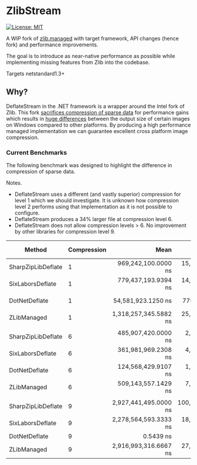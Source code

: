 # ZlibStream

[![License: MIT](https://img.shields.io/badge/License-MIT-yellow.svg)](https://opensource.org/licenses/MIT)

A WIP fork of [zlib.managed](https://github.com/Elskom/zlib.managed) with target framework, API changes (hence fork) and performance improvements.

The goal is to introduce as near-native performance as possible while implementing missing features from Zlib into the codebase.

Targets netstandard1.3+

## Why?

DeflateStream in the .NET framework is a wrapper around the Intel fork of Zlib.
 This fork [sacrifices compression of sparse data](https://github.com/dotnet/runtime/issues/28235) for performance gains which results in [huge differences](https://github.com/SixLabors/ImageSharp/issues/1027) between the output size of certain images on Windows compared to other platforms. By producing a high performance managed implementation we can guarantee excellent cross platform image compression. 

### Current Benchmarks

The following benchmark was designed to highlight the difference in compression of sparse data.
  
Notes.
- DeflateStream uses a different (and vastly superior) compression for level 1 which we should investigate. It is unknown how compression level 2 performs using that implementation as it is not possible to configure.
- DeflateStream produces a 34% larger file at compression level 6.
- DeflateStream does not allow compression levels > 6. No improvement by other libraries for compression level 9.

|             Method | Compression |                  Mean |               Error |              StdDev |                Median | Ratio | RatioSD |    Bytes |     Gen 0 |     Gen 1 | Gen 2 |  Allocated |
|------------------- |------------ |----------------------:|--------------------:|--------------------:|----------------------:|------:|--------:|---------:|----------:|----------:|------:|-----------:|
| SharpZipLibDeflate |           1 |   969,242,100.0000 ns |  15,807,210.1065 ns |  14,012,680.0296 ns |   967,734,750.0000 ns |  1.00 |    0.00 | 16315059 | 3000.0000 | 1000.0000 |     - | 49047200 B |
|   SixLaborsDeflate |           1 |   779,437,193.9394 ns |  14,810,909.8745 ns |  23,491,672.5767 ns |   776,239,000.0000 ns |  0.81 |    0.03 | 16313211 |         - |         - |     - | 33555312 B |
|      DotNetDeflate |           1 |    54,581,923.1250 ns |     775,676.7455 ns |     761,818.2813 ns |    54,392,245.0000 ns |  0.06 |    0.00 |   825050 |         - |         - |     - |  2090328 B |
|        ZLibManaged |           1 | 1,318,257,345.5882 ns |  25,998,348.6614 ns |  62,290,382.9008 ns | 1,346,934,550.0000 ns |  1.27 |    0.04 | 16314795 |         - |         - |     - | 83074816 B |
|                    |             |                       |                     |                     |                       |       |         |          |           |           |       |            |
| SharpZipLibDeflate |           6 |   485,907,420.0000 ns |   2,595,217.1653 ns |   2,427,567.7466 ns |   486,221,000.0000 ns |  1.00 |    0.00 |   553805 |         - |         - |     - |  2866208 B |
|   SixLaborsDeflate |           6 |   361,981,969.2308 ns |   4,485,233.1557 ns |   3,745,372.8222 ns |   360,618,300.0000 ns |  0.74 |    0.01 |   553817 |         - |         - |     - |  2097936 B |
|      DotNetDeflate |           6 |   124,568,429.9107 ns |   1,743,103.2036 ns |   3,752,213.5371 ns |   124,862,025.0000 ns |  0.25 |    0.01 |   742721 |         - |         - |     - |  2090328 B |
|        ZLibManaged |           6 |   509,143,557.1429 ns |   7,191,293.9563 ns |   6,374,894.7809 ns |   506,223,200.0000 ns |  1.05 |    0.02 |   553817 |         - |         - |     - | 51372664 B |
|                    |             |                       |                     |                     |                       |       |         |          |           |           |       |            |
| SharpZipLibDeflate |           9 | 2,927,441,495.0000 ns | 100,974,470.4352 ns | 297,725,504.2964 ns | 2,847,240,750.0000 ns | 1.000 |    0.00 |   553805 |         - |         - |     - |  2864872 B |
|   SixLaborsDeflate |           9 | 2,278,564,593.3333 ns |  18,056,458.1756 ns |  16,890,022.1805 ns | 2,274,972,000.0000 ns | 0.730 |    0.09 |   553817 |         - |         - |     - |  2099296 B |
|      DotNetDeflate |           9 |             0.5439 ns |           0.0197 ns |           0.0242 ns |             0.5363 ns | 0.000 |    0.00 |       -1 |         - |         - |     - |          - |
|        ZLibManaged |           9 | 2,916,993,316.6667 ns |  27,913,133.3542 ns |  21,792,738.4751 ns | 2,918,461,850.0000 ns | 0.954 |    0.11 |   553817 |         - |         - |     - | 51372664 B |

